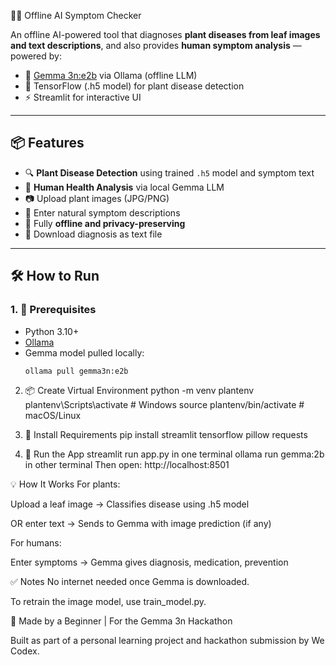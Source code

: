 🌿🧍 Offline AI Symptom Checker

An offline AI-powered tool that diagnoses **plant diseases from leaf images and text descriptions**, and also provides **human symptom analysis** — powered by:

- 🧠 [Gemma 3n:e2b](https://ollama.com/library/gemma) via Ollama (offline LLM)
- 🌱 TensorFlow (.h5 model) for plant disease detection
- ⚡ Streamlit for interactive UI

---

## 📦 Features

- 🔍 **Plant Disease Detection** using trained `.h5` model and symptom text
- 💬 **Human Health Analysis** via local Gemma LLM
- 📷 Upload plant images (JPG/PNG)
- 📝 Enter natural symptom descriptions
- 🛜 Fully **offline and privacy-preserving**
- 💾 Download diagnosis as text file

---

## 🛠️ How to Run

### 1. 🔧 Prerequisites

- Python 3.10+
- [Ollama](https://ollama.com/)
- Gemma model pulled locally:
  ```bash
  ollama pull gemma3n:e2b
  
2. 📦 Create Virtual Environment
python -m venv plantenv
plantenv\Scripts\activate    # Windows
source plantenv/bin/activate # macOS/Linux

4. 🧪 Install Requirements
pip install streamlit tensorflow pillow requests

6. 🚀 Run the App
streamlit run app.py  in one terminal
ollama run gemma:2b in other terminal
Then open: http://localhost:8501

💡 How It Works
For plants:

Upload a leaf image → Classifies disease using .h5 model

OR enter text → Sends to Gemma with image prediction (if any)

For humans:

Enter symptoms → Gemma gives diagnosis, medication, prevention

✅ Notes
No internet needed once Gemma is downloaded.

To retrain the image model, use train_model.py.

🤖 Made by a Beginner | For the Gemma 3n Hackathon

Built as part of a personal learning project and hackathon submission by We Codex.

